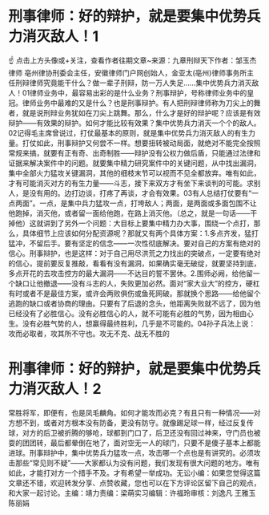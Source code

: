 # 刑事律师：好的辩护，就是要集中优势兵力消灭敌人！1

☝ 点击上方头像或+关注，查看作者往期文章~来源：九章刑辩天下作者：邹玉杰律师 亳州律协刑委会主任，安徽律师门户网创始人，金亚太(亳州)律师事务所主任刑辩律师究竟能干什么？做一辈子刑辩，防一万人失足……集中优势兵力消灭敌人！01律师业务中，最容易出彩的是什么业务？刑事辩护，号称律师业务中的皇冠。律师业务中最难的又是什么？也是刑事辩护。有人把刑辩律师称为刀尖上的舞者，就是说刑辩业务犹如在刀尖上跳舞。那么，什么才是好的辩护呢？应该是有效辩护——有效果的辩护。如何才能比较有效果？集中优势兵力消灭一个个的敌人。02记得毛主席曾说过，打仗最基本的原则，就是集中优势兵力消灭敌人的有生力量。打仗如此，刑事辩护又何尝不一样。想要扭转被动局面，就绝对不能完全按照常规来搞，就要有正有奇、出奇制胜——辩护没有公权力做后盾，只能通过法律和证据来解决案件中的问题。就要集中精力研究案件中的关键问题，从中找出漏洞，集中全部火力猛攻关键漏洞，其他的细枝末节可以视而不见全都放弃。唯有如此，才有可能消灭对方的有生力量——斗志，接下来双方才有坐下来谈判的可能。求别人，是没有用的。边打边谈，打疼了再谈，才会有效果。03有人总结打仗要有“一点两面”。一点，是集中兵力猛攻一点，打垮敌人；两面，是两面或多面包围不让他跑掉，消灭他，或者留一面给他跑，在路上消灭他。（总之，就是一句话——干掉他）这就讲到了另外一个问题：大目标上要集中精力办大事，围绕一个点打，那么，具体细节上应该如何分配资源呢？那就又有两个具体方案：1.多点齐发，猛打猛冲，不留后手。要有坚定的信念——一次性彻底解决。要对自己的方案有绝对的信心。刑事辩护，也是这样：对于自己用尽洪荒之力找出的突破点，一定要有绝对的信心，提前要反复推敲，看看有没有漏洞，如果确实毫无破绽，就要坚持到底，多点开花的去攻击控方的最大漏洞——不达目的誓不罢休。2.围师必阙，给他留一个缺口让他撤退——没有斗志的人，失败更加必然。面对“家大业大”的控方，硬杠有时或者不是最佳方案，或许会两败俱伤或鱼死网破。那就换个思路——给他留个逃跑的缺口或者协商的理由。只要有了后退的念头，他距离失败就不远了，因为他已经没有了必胜信心。没有必胜信心的人，就不可能有必胜的气势，因为相由心生。没有必胜气势的人，想赢得最终胜利，几乎是不可能的。04孙子兵法上说：攻而必取者，攻其所不守也。攻无不克、战无不胜的

# 刑事律师：好的辩护，就是要集中优势兵力消灭敌人！2

常胜将军，即便有，也是凤毛麟角。如何才能攻而必克？有且只有一种情况——对方想不到，或者对方根本没有防备，更没有防守。就像踢足球一样，经过反复传球，对方的后卫被折腾的够呛，球都到门口了，后卫还没有回过神来，守门员也被耍的团团转，最后都晕倒在地了，面对空无一人的球门，只要不是傻子基本上都能进球。刑事辩护中，集中优势兵力猛攻一点，攻击哪一个点也是有讲究的。必须攻击那些“常见则不疑”——大家都认为没有问题，我们发现有很大问题的地方。唯有如此，才能打对方一个措手不及。才有希望一举成功。‌无讼小编：如果您觉得这篇文章还不错，欢迎转发分享、点赞收藏，您也可以在下方评论区留下自己的观点，和大家一起讨论。主编：靖力责编：梁萌实习编辑：许福玲审核：刘逸凡 王雅玉 陈丽娟

